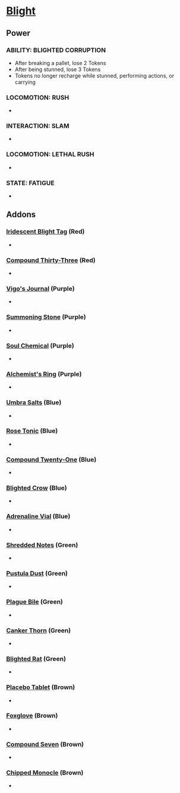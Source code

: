 # [Blight](<https://deadbydaylight.wiki.gg/wiki/Talbot_Grimes>)

## Power

### ABILITY: BLIGHTED CORRUPTION

- After breaking a pallet, lose 2 Tokens
- After being stunned, lose 3 Tokens
- Tokens no longer recharge while stunned, performing actions, or carrying


### LOCOMOTION: RUSH

-


### INTERACTION: SLAM

-


### LOCOMOTION: LETHAL RUSH

-


### STATE: FATIGUE

-


## Addons

### [Iridescent Blight Tag](<https://deadbydaylight.wiki.gg/wiki/Iridescent_Blight_Tag>) (Red)

-


### [Compound Thirty-Three](<https://deadbydaylight.wiki.gg/wiki/Compound_Thirty-Three>) (Red)

-


### [Vigo's Journal](<https://deadbydaylight.wiki.gg/wiki/Vigo%27s_Journal>) (Purple)

-


### [Summoning Stone](<https://deadbydaylight.wiki.gg/wiki/Summoning_Stone>) (Purple)

-


### [Soul Chemical](<https://deadbydaylight.wiki.gg/wiki/Soul_Chemical>) (Purple)

-


### [Alchemist's Ring](<https://deadbydaylight.wiki.gg/wiki/Alchemist%27s_Ring>) (Purple)

-


### [Umbra Salts](<https://deadbydaylight.wiki.gg/wiki/Umbra_Salts>) (Blue)

-


### [Rose Tonic](<https://deadbydaylight.wiki.gg/wiki/Rose_Tonic>) (Blue)

-


### [Compound Twenty-One](<https://deadbydaylight.wiki.gg/wiki/Compound_Twenty-One>) (Blue)

-


### [Blighted Crow](<https://deadbydaylight.wiki.gg/wiki/Blighted_Crow>) (Blue)

-


### [Adrenaline Vial](<https://deadbydaylight.wiki.gg/wiki/Adrenaline_Vial>) (Blue)

-


### [Shredded Notes](<https://deadbydaylight.wiki.gg/wiki/Shredded_Notes>) (Green)

-


### [Pustula Dust](<https://deadbydaylight.wiki.gg/wiki/Pustula_Dust>) (Green)

-


### [Plague Bile](<https://deadbydaylight.wiki.gg/wiki/Plague_Bile>) (Green)

-


### [Canker Thorn](<https://deadbydaylight.wiki.gg/wiki/Canker_Thorn>) (Green)

-


### [Blighted Rat](<https://deadbydaylight.wiki.gg/wiki/Blighted_Rat>) (Green)

-


### [Placebo Tablet](<https://deadbydaylight.wiki.gg/wiki/Placebo_Tablet>) (Brown)

-


### [Foxglove](<https://deadbydaylight.wiki.gg/wiki/Foxglove>) (Brown)

-


### [Compound Seven](<https://deadbydaylight.wiki.gg/wiki/Compound_Seven>) (Brown)

-


### [Chipped Monocle](<https://deadbydaylight.wiki.gg/wiki/Chipped_Monocle>) (Brown)

-
